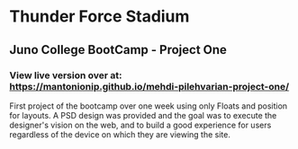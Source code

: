 # Thunder Force Stadium

## Juno College BootCamp - Project One


### View live version over at: https://mantonionip.github.io/mehdi-pilehvarian-project-one/

First project of the bootcamp over one week using only Floats and position for layouts. A PSD design was provided and the goal was to execute the designer's vision on the web, and to build a good experience for users regardless of the device on which they are viewing the site.


